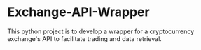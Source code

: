 # Exchange-API-Wrapper
This python project is to develop a wrapper for a cryptocurrency exchange's API to facilitate trading and data retrieval.
